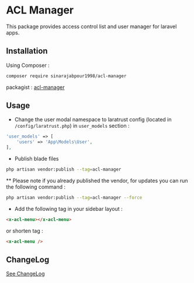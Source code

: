 # ACL Manager
This package provides access control list and user manager for
laravel apps.

## Installation
Using Composer :

```bash
composer require sinarajabpour1998/acl-manager
```

packagist : [acl-manager](https://packagist.org/packages/sinarajabpour1998/acl-manager)

## Usage

* Change the user modal namespace to laratrust config 
  (located in `/config/laratrust.php`) in `user_models` section :

```php
'user_models' => [
    'users' => 'App\Models\User',
],
```

* Publish blade files

```bash
php artisan vendor:publish --tag=acl-manager
```

** Please note if you already published the vendor, for updates you can run the 
following command :

```bash
php artisan vendor:publish --tag=acl-manager --force
```

* Add the following tag in your sidebar layout :

```html
<x-acl-menu></x-acl-menu>
```

or shorten tag :

```html
<x-acl-menu />
```

## ChangeLog

[See ChangeLog](https://github.com/sinarajabpour1998/acl-manager/wiki/ChangeLog)
